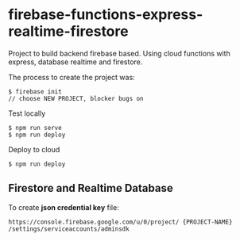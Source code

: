 
# firebase-functions-express-realtime-firestore

Project to build backend firebase based. 
Using cloud functions with express, database realtime and firestore.

The process to create the project was:
```
$ firebase init 
// choose NEW PROJECT, blocker bugs on 
```

Test locally
```
$ npm run serve
$ npm run deploy
```

Deploy to cloud
```
$ npm run deploy
```

## Firestore and Realtime Database

To create **json credential key** file:
```
https://console.firebase.google.com/u/0/project/ {PROJECT-NAME} /settings/serviceaccounts/adminsdk
```